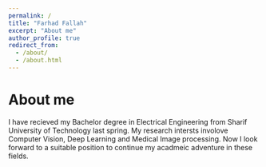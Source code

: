 ```yaml
---
permalink: /
title: "Farhad Fallah"
excerpt: "About me"
author_profile: true
redirect_from: 
  - /about/
  - /about.html
---
```




About me
======
I have recieved my Bachelor degree in Electrical Engineering from Sharif University of Technology last spring.
My research intersts involove Computer Vision, Deep Learning and Medical Image processing.
Now I look forward to a suitable position to continue my acadmeic adventure in these fields.

